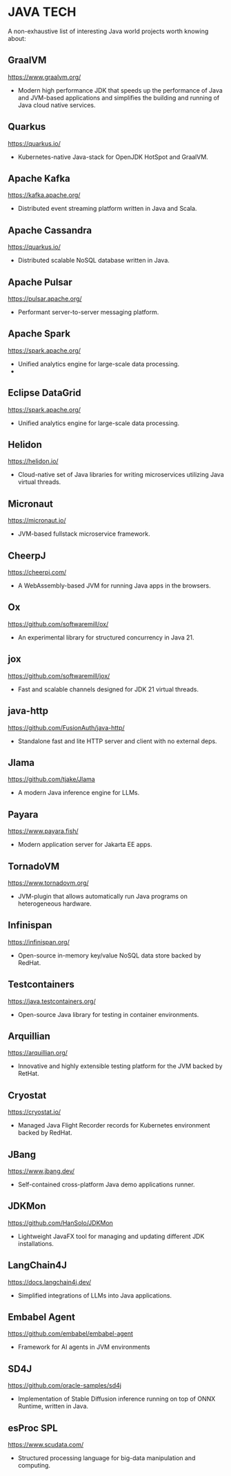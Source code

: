 # JAVA TECH
A non-exhaustive list of interesting Java world projects worth knowing about:

## GraalVM
https://www.graalvm.org/
- Modern high performance JDK that speeds up the performance of Java and JVM-based applications and simplifies the building and running of Java cloud native services.

## Quarkus
https://quarkus.io/
- Kubernetes-native Java-stack for OpenJDK HotSpot and GraalVM.

## Apache Kafka
https://kafka.apache.org/
- Distributed event streaming platform written in Java and Scala.

## Apache Cassandra
https://quarkus.io/
- Distributed scalable NoSQL database written in Java.

## Apache Pulsar
https://pulsar.apache.org/
- Performant server-to-server messaging platform.

## Apache Spark
https://spark.apache.org/
- Unified analytics engine for large-scale data processing.
- 
## Eclipse DataGrid
https://spark.apache.org/
- Unified analytics engine for large-scale data processing.

## Helidon
https://helidon.io/
- Cloud-native set of Java libraries for writing microservices utilizing Java virtual threads.

## Micronaut
https://micronaut.io/
- JVM-based fullstack microservice framework.

## CheerpJ
https://cheerpj.com/
- A WebAssembly-based JVM for running Java apps in the browsers.

## Ox
https://github.com/softwaremill/ox/
- An experimental library for structured concurrency in Java 21.

## jox
https://github.com/softwaremill/jox/
- Fast and scalable channels designed for JDK 21 virtual threads.

## java-http
https://github.com/FusionAuth/java-http/
- Standalone fast and lite HTTP server and client with no external deps.

## Jlama
https://github.com/tjake/Jlama
- A modern Java inference engine for LLMs.

## Payara
https://www.payara.fish/
- Modern application server for Jakarta EE apps.

## TornadoVM
https://www.tornadovm.org/
- JVM-plugin that allows automatically run Java programs on heterogeneous hardware.

## Infinispan
https://infinispan.org/
- Open-source in-memory key/value NoSQL data store backed by RedHat.

## Testcontainers
https://java.testcontainers.org/
- Open-source Java library for testing in container environments.

## Arquillian
https://arquillian.org/
- Innovative and highly extensible testing platform for the JVM backed by RetHat.

## Cryostat
https://cryostat.io/
- Managed Java Flight Recorder records for Kubernetes environment backed by RedHat.

## JBang
https://www.jbang.dev/
- Self-contained cross-platform Java demo applications runner.

## JDKMon
https://github.com/HanSolo/JDKMon
- Lightweight JavaFX tool for managing and updating different JDK installations.

## LangChain4J
https://docs.langchain4j.dev/
- Simplified integrations of LLMs into Java applications.

## Embabel Agent
https://github.com/embabel/embabel-agent
- Framework for AI agents in JVM environments

## SD4J
https://github.com/oracle-samples/sd4j
- Implementation of Stable Diffusion inference running on top of ONNX Runtime, written in Java.

## esProc SPL
https://www.scudata.com/
- Structured processing language for big-data manipulation and computing.  
